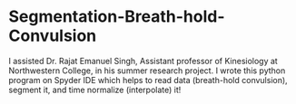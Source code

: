 # Segmentation-Breath-hold-Convulsion
I assisted Dr. Rajat Emanuel Singh, Assistant professor of Kinesiology at Northwestern College, in his summer research project. I wrote this python program on Spyder IDE which helps to read data (breath-hold convulsion), segment it, and time normalize (interpolate) it! 
